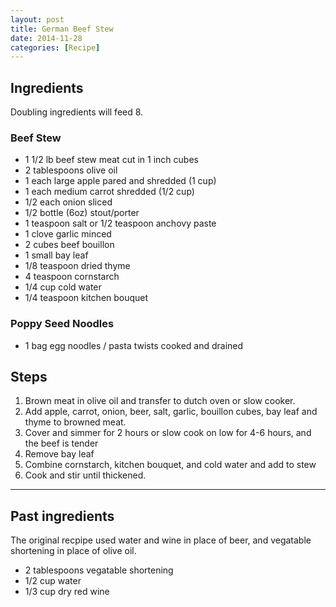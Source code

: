 ```yaml
---
layout: post
title: German Beef Stew
date: 2014-11-28
categories: [Recipe]
---
```


## Ingredients

Doubling ingredients will feed 8.

### Beef Stew

* 1 1/2 lb beef stew meat cut in 1 inch cubes
* 2 tablespoons olive oil
* 1 each large apple pared and shredded (1 cup)
* 1 each medium carrot shredded (1/2 cup)
* 1/2 each onion sliced
* 1/2 bottle (6oz) stout/porter
* 1 teaspoon salt or 1/2 teaspoon anchovy paste
* 1 clove garlic minced
* 2 cubes beef bouillon
* 1 small bay leaf
* 1/8 teaspoon dried thyme
* 4 teaspoon cornstarch
* 1/4 cup cold water
* 1/4 teaspoon kitchen bouquet

### Poppy Seed Noodles

* 1 bag egg noodles / pasta twists cooked and drained

## Steps

1. Brown meat in olive oil and transfer to dutch oven or slow cooker.
1. Add apple, carrot, onion, beer, salt, garlic, bouillon cubes, bay leaf and thyme to browned meat.
1. Cover and simmer for 2 hours or slow cook on low for 4-6 hours, and the beef is tender
1. Remove bay leaf
1. Combine cornstarch, kitchen bouquet, and cold water and add to stew
1. Cook and stir until thickened.

---

## Past ingredients

The original recpipe used water and wine in place of beer, and vegatable shortening in place of olive oil. 

* 2 tablespoons vegatable shortening
* 1/2 cup water
* 1/3 cup dry red wine

